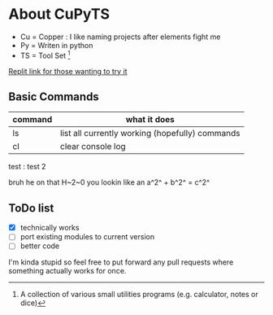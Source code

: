 # About CuPyTS
- Cu = Copper : I like naming projects after elements fight me
- Py = Writen in python
- TS = Tool Set [^1]

[Replit link for those wanting to try it](https://replit.com/@TitanP0wered/CuPyTS)

## Basic Commands
| command | what it does |
| -- | -- |
| ls | list all currently working (hopefully) commands
| cl | clear console log |

test
: test 2

bruh he on that H~2~0
you lookin like an a^2^ + b^2^ = c^2^

## ToDo list
- [x] technically works
- [ ] port existing modules to current version
- [ ] better code

I'm kinda stupid so feel free to put forward
any pull requests where something actually works for once.

[^1]: A collection of various small utilities programs (e.g. calculator, notes or dice)
